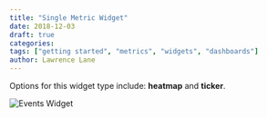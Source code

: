 ```yaml
---
title: "Single Metric Widget"
date: 2018-12-03
draft: true
categories:
tags: ["getting started", "metrics", "widgets", "dashboards"]
author: Lawrence Lane
---
```

Options for this widget type include: **heatmap** and **ticker**.

![Events Widget](/images/events-widget/events-widget.png)
